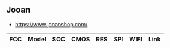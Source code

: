 Jooan
-----
- https://www.jooanshop.com/

| FCC             | Model         | SOC         | CMOS | RES | SPI    | WIFI   | Link |
|-----------------|---------------|-------------|------|-----|--------|--------|------|
